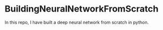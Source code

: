 # BuildingNeuralNetworkFromScratch
In this repo, I have built a deep neural network from scratch in python.
